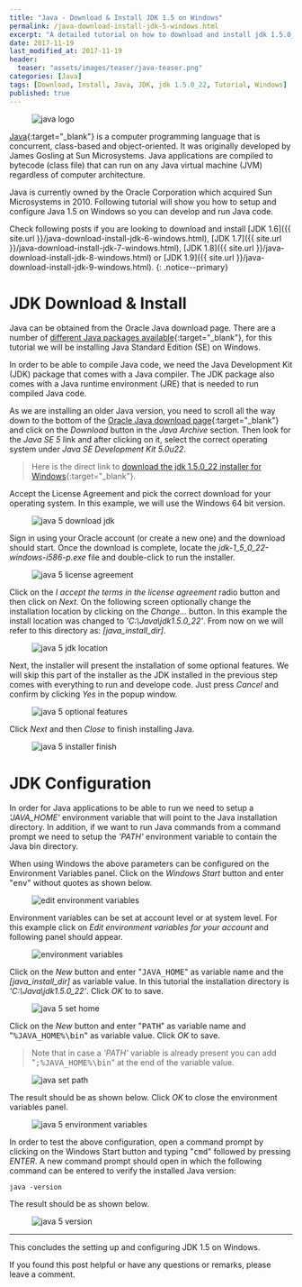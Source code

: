 ```yaml
---
title: "Java - Download & Install JDK 1.5 on Windows"
permalink: /java-download-install-jdk-5-windows.html
excerpt: "A detailed tutorial on how to download and install jdk 1.5.0_22 on Windows."
date: 2017-11-19
last_modified_at: 2017-11-19
header:
  teaser: "assets/images/teaser/java-teaser.png"
categories: [Java]
tags: [Download, Install, Java, JDK, jdk 1.5.0_22, Tutorial, Windows]
published: true
---
```


<figure>
    <img src="{{ site.url }}/assets/images/logo/java-logo.png" alt="java logo" class="logo">
</figure>

[Java](https://www.java.com/en/){:target="_blank"} is a computer programming language that is concurrent, class-based and object-oriented. It was originally developed by James Gosling at Sun Microsystems. Java applications are compiled to bytecode (class file) that can run on any Java virtual machine (JVM) regardless of computer architecture.

Java is currently owned by the Oracle Corporation which acquired Sun Microsystems in 2010. Following tutorial will show you how to setup and configure Java 1.5 on Windows so you can develop and run Java code.

Check following posts if you are looking to download and install [JDK 1.6]({{ site.url }}/java-download-install-jdk-6-windows.html), [JDK 1.7]({{ site.url }}/java-download-install-jdk-7-windows.html), [JDK 1.8]({{ site.url }}/java-download-install-jdk-8-windows.html) or [JDK 1.9]({{ site.url }}/java-download-install-jdk-9-windows.html).
{: .notice--primary}

# JDK Download & Install

Java can be obtained from the Oracle Java download page. There are a number of [different Java packages available](https://docs.oracle.com/javaee/6/firstcup/doc/gkhoy.html){:target="_blank"}, for this tutorial we will be installing Java Standard Edition (SE) on Windows.

In order to be able to compile Java code, we need the Java Development Kit (JDK) package that comes with a Java compiler. The JDK package also comes with a Java runtime environment (JRE) that is needed to run compiled Java code.

As we are installing an older Java version, you need to scroll all the way down to the bottom of the [Oracle Java download page](http://www.oracle.com/technetwork/java/javase/downloads/index.html){:target="_blank"} and click on the <var>Download</var> button in the <var>Java Archive</var> section. Then look for the <var>Java SE 5</var> link and after clicking on it, select the correct operating system under <var>Java SE Development Kit 5.0u22</var>.

> Here is the direct link to [download the jdk 1.5.0_22 installer for Windows](http://www.oracle.com/technetwork/java/javasebusiness/downloads/java-archive-downloads-javase5-419410.html){:target="_blank"}.

Accept the License Agreement and pick the correct download for your operating system. In this example, we will use the Windows 64 bit version.

<figure>
    <img src="{{ site.url }}/assets/images/posts/java/java-5-download-jdk.png" alt="java 5 download jdk">
</figure>

Sign in using your Oracle account (or create a new one) and the download should start. Once the download is complete, locate the <var>jdk-1_5_0_22-windows-i586-p.exe</var> file and double-click to run the installer.

<figure>
    <img src="{{ site.url }}/assets/images/posts/java/java-5-license-agreement.png" alt="java 5 license agreement">
</figure>

Click on the <var>I accept the terms in the license agreement</var> radio button and then click on <var>Next</var>. On the following screen optionally change the installation location by clicking on the <var>Change...</var> button. In this example the install location was changed to <var>'C:\Java\jdk1.5.0_22'</var>. From now on we will refer to this directory as: <var>[java_install_dir]</var>.

<figure>
    <img src="{{ site.url }}/assets/images/posts/java/java-5-jdk-location.png" alt="java 5 jdk location">
</figure>

Next, the installer will present the installation of some optional features. We will skip this part of the installer as the JDK installed in the previous step comes with everything to run and develope code. Just press <var>Cancel</var> and confirm by clicking <var>Yes</var> in the popup window.

<figure>
    <img src="{{ site.url }}/assets/images/posts/java/java-5-optional-features.png" alt="java 5 optional features">
</figure>

Click <var>Next</var> and then <var>Close</var> to finish installing Java.

<figure>
    <img src="{{ site.url }}/assets/images/posts/java/java-5-installer-finish.png" alt="java 5 installer finish">
</figure>

# JDK Configuration

In order for Java applications to be able to run we need to setup a <var>'JAVA_HOME'</var> environment variable that will point to the Java installation directory. In addition, if we want to run Java commands from a command prompt we need to setup the <var>'PATH'</var> environment variable to contain the Java bin directory.

When using Windows the above parameters can be configured on the Environment Variables panel. Click on the <var>Windows Start</var> button and enter "<kbd>env</kbd>" without quotes as shown below.

<figure>
    <img src="{{ site.url }}/assets/images/posts/java/edit-environment-variables.png" alt="edit environment variables">
</figure>

Environment variables can be set at account level or at system level. For this example click on <var>Edit environment variables for your account</var> and following panel should appear.

<figure>
    <img src="{{ site.url }}/assets/images/posts/java/environment-variables.png" alt="environment variables">
</figure>

Click on the <var>New</var> button and enter "<kbd>JAVA_HOME</kbd>" as variable name and the <var>[java_install_dir]</var> as variable value. In this tutorial the installation directory is <var>'C:\Java\jdk1.5.0_22'</var>. Click <var>OK</var> to to save.

<figure>
    <img src="{{ site.url }}/assets/images/posts/java/java-5-set-home.png" alt="java 5 set home">
</figure>

Click on the <var>New</var> button and enter "<kbd>PATH</kbd>" as variable name and "<kbd>%JAVA_HOME%\bin</kbd>" as variable value. Click <var>OK</var> to save.

> Note that in case a <var>'PATH'</var> variable is already present you can add "<kbd>;%JAVA_HOME%\bin</kbd>" at the end of the variable value.

<figure>
    <img src="{{ site.url }}/assets/images/posts/java/java-set-path.png" alt="java set path">
</figure>

The result should be as shown below. Click <var>OK</var> to close the environment variables panel.

<figure>
    <img src="{{ site.url }}/assets/images/posts/java/java-5-environment-variables.png" alt="java 5 environment variables">
</figure>

In order to test the above configuration, open a command prompt by clicking on the Windows Start button and typing "<kbd>cmd</kbd>" followed by pressing <var>ENTER</var>. A new command prompt should open in which the following command can be entered to verify the installed Java version:

``` plaintext
java -version
```

The result should be as shown below.

<figure>
    <img src="{{ site.url }}/assets/images/posts/java/java-5-version.png" alt="java 5 version">
</figure>

---

This concludes the setting up and configuring JDK 1.5 on Windows.

If you found this post helpful or have any questions or remarks, please leave a comment.
